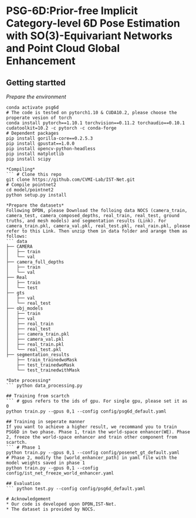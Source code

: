 # PSG-6D:Prior-free Implicit Category-level 6D Pose Estimation with SO(3)-Equivariant Networks and Point Cloud Global Enhancement

## Getting startted

*Prepare the environment*
``` conda create -n psg6d python=3.6
conda activate psg6d
# The code is tested on pytorch1.10 & CUDA10.2, please choose the properate vesion of torch
conda install pytorch==1.10.1 torchvision==0.11.2 torchaudio==0.10.1 cudatoolkit=10.2 -c pytorch -c conda-forge
# Dependent packages
pip install gorilla-core==0.2.5.3
pip install gpustat==1.0.0
pip install opencv-python-headless
pip install matplotlib
pip install scipy

*Compiling*
``` # Clone this repo
git clone https://github.com/CVMI-Lab/IST-Net.git
# Compile pointnet2
cd model/pointnet2
python setup.py install

*Prepare the datasets*
Following DPDN, please Download the folloing data NOCS (camera_train, camera_test, camera_composed_depths, real_train, real_test, ground truths, and mesh models) and segmentation results (Link). For camera_train.pkl, camera_val.pkl, real_test.pkl, real_rain.pkl, please refer to this Link. Then unzip them in data folder and arange them as follows:
``` data
├── CAMERA
│   ├── train
│   └── val
├── camera_full_depths
│   ├── train
│   └── val
├── Real
│   ├── train
│   └── test
├── gts
│   ├── val
│   └── real_test
├── obj_models
│   ├── train
│   ├── val
│   ├── real_train
│   ├── real_test
│   ├── camera_train.pkl
│   ├── camera_val.pkl
│   ├── real_train.pkl
│   └── real_test.pkl
├── segmentation_results
    ├── train_trainedwoMask
    ├── test_trainedwoMask
    └── test_trainedwithMask

*Date processing*
``` python data_processing.py

## Training from scartch
``` # gpus refers to the ids of gpu. For single gpu, please set it as 0
python train.py --gpus 0,1 --config config/psg6d_default.yaml

## Training in seperate manner
If you want to achieve a higher result, we recommand you to train PSG6D in two phase. Phase 1, train the world-space enhancer(WE). Phase 2, freeze the world-space enhancer and train other component from scartch.
``` # Phase 1
python train.py --gpus 0,1 --config config/posenet_gt_default.yaml
# Phase 2, modify the [world_enhancer_path] in yaml file with the model weights saved in phase 1
python train.py --gpus 0,1 --config config/ist_net_freeze_world_enhancer.yaml

## Evaluation
``` python test.py --config config/psg6d_default.yaml

# Acknowledgement
* Our code is developed upon DPDN,IST-Net.
* The dataset is provided by NOCS.
